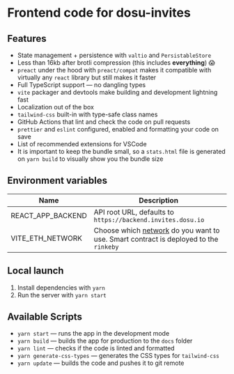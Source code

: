 # Frontend code for dosu-invites

## Features

- State management + persistence with `valtio` and `PersistableStore`
- Less than 16kb after brotli compression (this includes **everything**) 😱
- `preact` under the hood with `preact/compat` makes it compatible with virtually any `react` library but still makes it faster
- Full TypeScript support — no dangling types
- `vite` packager and devtools make building and development lightning fast
- Localization out of the box
- `tailwind-css` built-in with type-safe class names
- GitHub Actions that lint and check the code on pull requests
- `prettier` and `eslint` configured, enabled and formatting your code on save
- List of recommended extensions for VSCode
- It is important to keep the bundle small, so a `stats.html` file is generated on `yarn build` to visually show you the bundle size

## Environment variables

| Name              | Description                                                                                     |
| ----------------- | ----------------------------------------------------------------------------------------------- |
| REACT_APP_BACKEND | API root URL, defaults to `https://backend.invites.dosu.io`                                     |
| VITE_ETH_NETWORK  | Choose which [network](network) do you want to use. Smart contract is deployed to the `rinkeby` |

## Local launch

1. Install dependencies with `yarn`
2. Run the server with `yarn start`

## Available Scripts

- `yarn start` — runs the app in the development mode
- `yarn build` — builds the app for production to the `docs` folder
- `yarn lint` — checks if the code is linted and formatted
- `yarn generate-css-types` — generates the CSS types for `tailwind-css`
- `yarn update` — builds the code and pushes it to git remote

[network]: https://docs.ethers.io/v5/api/providers/#providers-getDefaultProvider
